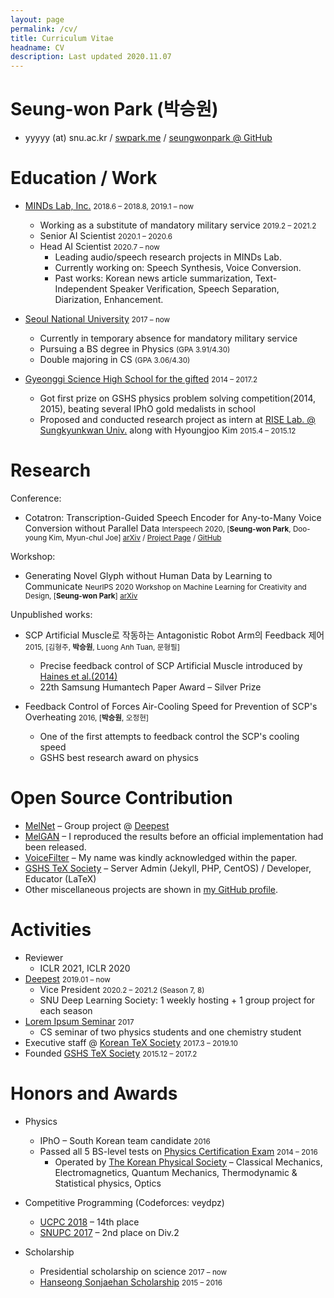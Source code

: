 ```yaml
---
layout: page
permalink: /cv/
title: Curriculum Vitae
headname: CV
description: Last updated 2020.11.07
---
```


# Seung-won Park (박승원)

* yyyyy (at) snu.ac.kr / [swpark.me](http://swpark.me) / [seungwonpark @ GitHub](https://github.com/seungwonpark)

# Education / Work

* [MINDs Lab, Inc.](https://mindslab.ai/) <small>2018.6 – 2018.8, 2019.1 – now</small>
  * Working as a substitute of mandatory military service <small>2019.2 – 2021.2</small>
  * Senior AI Scientist <small>2020.1 – 2020.6</small>
  * Head AI Scientist <small>2020.7 – now</small>
    * Leading audio/speech research projects in MINDs Lab.
    * Currently working on: Speech Synthesis, Voice Conversion.
    * Past works: Korean news article summarization, Text-Independent Speaker Verification, Speech Separation, Diarization, Enhancement.
  
* [Seoul National University](http://en.snu.ac.kr) <small>2017 – now</small>
  * Currently in temporary absence for mandatory military service
  * Pursuing a BS degree in Physics <small>(GPA 3.91/4.30)</small>
  * Double majoring in CS <small>(GPA 3.06/4.30)</small>

* [Gyeonggi Science High School for the gifted](http://www.gs.hs.kr) <small>2014 – 2017.2</small>
  * Got first prize on GSHS physics problem solving competition(2014, 2015), beating several IPhO gold medalists in school
  * Proposed and conducted research project as intern at [RISE Lab. @ Sungkyunkwan Univ.](http://ris.skku.edu/home/) along with Hyoungjoo Kim <small>2015.4 – 2015.12</small>

# Research

Conference:
- Cotatron: Transcription-Guided Speech Encoder for Any-to-Many Voice Conversion without Parallel Data <small>Interspeech 2020, [**Seung-won Park**, Doo-young Kim, Myun-chul Joe] [arXiv](https://arxiv.org/abs/2005.03295) / [Project Page](https://mindslab-ai.github.io/cotatron) / [GitHub](https://github.com/mindslab-ai/cotatron)</small>

Workshop:
- Generating Novel Glyph without Human Data by Learning to Communicate <small>NeurIPS 2020 Workshop on Machine Learning for Creativity and Design, [**Seung-won Park**] [arXiv](https://arxiv.org/abs/2010.04402)</small>

Unpublished works:
- SCP Artificial Muscle로 작동하는 Antagonistic Robot Arm의 Feedback 제어 <small>2015, [김형주, **박승원**, Luong Anh Tuan, 문형필]</small>
    - Precise feedback control of SCP Artificial Muscle introduced by [Haines et al.(2014)](http://science.sciencemag.org/content/343/6173/868)
    - 22th Samsung Humantech Paper Award – Silver Prize

- Feedback Control of Forces Air-Cooling Speed for Prevention of SCP's Overheating <small>2016, [**박승원**, 오정현]</small>
    - One of the first attempts to feedback control the SCP's cooling speed 
    - GSHS best research award on physics

# Open Source Contribution

* [MelNet](https://github.com/Deepest-Project/MelNet) – Group project @ [Deepest](http://deepest.ai/)
* [MelGAN](https://github.com/seungwonpark/melgan) – I reproduced the results before an official implementation had been released.
* [VoiceFilter](https://github.com/mindslab-ai/voicefilter) – My name was kindly acknowledged within the paper.
* [GSHS TeX Society](http://latex.gs.hs.kr) – Server Admin (Jekyll, PHP, CentOS) / Developer, Educator (LaTeX)
* Other miscellaneous projects are shown in [my GitHub profile](https://github.com/seungwonpark). 

# Activities

* Reviewer
  * ICLR 2021, ICLR 2020
* [Deepest](http://deepest.ai/) <small>2019.01 – now</small>
  * Vice President <small>2020.2 – 2021.2 (Season 7, 8)</small>
  * SNU Deep Learning Society: 1 weekly hosting + 1 group project for each season
* [Lorem Ipsum Seminar](https://github.com/seungwonpark/lipsum-seminar) <small>2017</small>
  * CS seminar of two physics students and one chemistry student
* Executive staff @ [Korean TeX Society](http://www.ktug.org) <small>2017.3 – 2019.10</small>
* Founded [GSHS TeX Society](http://latex.gs.hs.kr) <small>2015.12 – 2017.2</small>

# Honors and Awards

* Physics
  * IPhO – South Korean team candidate <small>2016</small>
  * Passed all 5 BS-level tests on [Physics Certification Exam](http://kphc.kps.or.kr/about/) <small>2014 – 2016</small>
    * Operated by [The Korean Physical Society](http://www.kps.or.kr/) – Classical Mechanics, Electromagnetics, Quantum Mechanics, Thermodynamic & Statistical physics, Optics

* Competitive Programming (Codeforces: veydpz)
  * [UCPC 2018](https://2018.ucpc.io/) – 14th place
  * [SNUPC 2017](http://snups.snucse.org/snupc2017/) – 2nd place on Div.2

* Scholarship
  * Presidential scholarship on science <small>2017 – now</small>
  * [Hanseong Sonjaehan Scholarship](http://sonjaehan.org/) <small>2015 – 2016</small>
